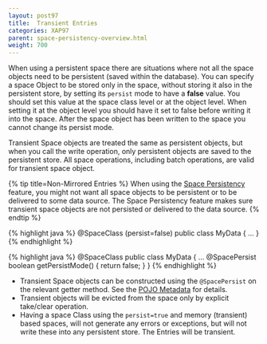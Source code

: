 ```yaml
---
layout: post97
title:  Transient Entries
categories: XAP97
parent: space-persistency-overview.html
weight: 700
---
```



When using a persistent space there are situations where not all the space objects need to be persistent (saved within the database). You can specify a space Object to be stored only in the space, without storing it also in the persistent store, by setting its `persist` mode to have a **false** value. You should set this value at the space class level or at the object level. When setting it at the object level you should have it set to false before writing it into the space. After the space object has been written to the space you cannot change its persist mode.

Transient Space objects are treated the same as persistent objects, but when you call the write operation, only persistent objects are saved to the persistent store. All space operations, including batch operations, are valid for transient space object.

{% tip title=Non-Mirrored Entries %}
When using the [Space Persistency](./space-persistency.html) feature, you might not want all space objects to be persistent or to be delivered to some data source. The Space Persistency feature makes sure transient space objects are not persisted or delivered to the data source.
{% endtip %}

{% highlight java %}
@SpaceClass (persist=false)
public class MyData {
	...
}
{% endhighlight %}

{% highlight java %}
@SpaceClass
public class MyData {
	...
	@SpacePersist
	boolean getPersistMode()
	{
		return false;
	}
}
{% endhighlight %}

- Transient Space objects can be constructed using the `@SpacePersist` on the relevant getter method. See the [POJO Metadata](./modeling-your-data.html) for details.
- Transient objects will be evicted from the space only by explicit take/clear operation.
- Having a space Class using the `persist=true` and memory (transient) based spaces, will not generate any errors or exceptions, but will not write these into any persistent store. The Entries will be transient.
